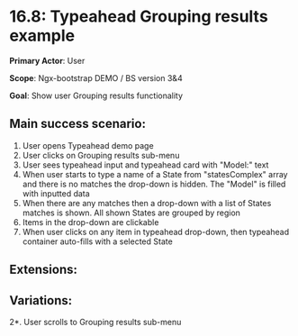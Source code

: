 16.8: Typeahead Grouping results example
==============================================
**Primary Actor**: User

**Scope**: Ngx-bootstrap DEMO / BS version 3&4

**Goal**: Show user Grouping results functionality

Main success scenario:
----------------------
1. User opens Typeahead demo page
2. User clicks on Grouping results sub-menu
3. User sees typeahead input and typeahead card with "Model:" text
4. When user starts to type a name of a State from "statesComplex" array and there is no matches the drop-down is hidden. The "Model" is filled with inputted data
5. When there are any matches then a drop-down with a list of States matches is shown. All shown States are grouped by region
6. Items in the drop-down are clickable
7. When user clicks on any item in typeahead drop-down, then typeahead container auto-fills with a selected State

Extensions:
-----------

Variations:
-----------
2*. User scrolls to Grouping results sub-menu
